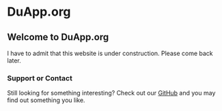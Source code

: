 # DuApp.org

## Welcome to DuApp.org

I have to admit that this website is under construction. Please come back later.

### Support or Contact

Still looking for something interesting? Check out our [GitHub](https://github.com/duapp) and you may find out something you like.
